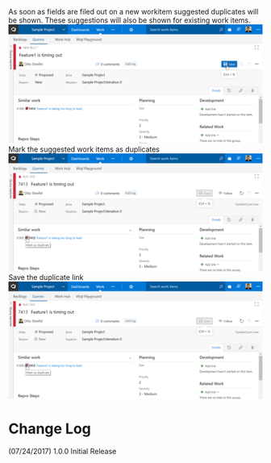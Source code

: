 As soon as fields are filed out on a new workitem suggested duplicates will be shown. These suggestions will also be shown for existing work items.  
![filing out workitem](img/filingBug.png)  
Mark the suggested work items as duplicates  
![marking as duplicate](img/markDuplicate.png)  
Save the duplicate link  
![save workitem](img/markDuplicate.png)  

# Change Log
(07/24/2017) 1.0.0 Initial Release  
